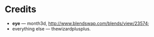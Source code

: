 # Credits

* **eye** &mdash; month3d, http://www.blendswap.com/blends/view/23574;
* everything else &mdash; thewizardplusplus.

